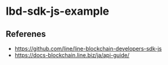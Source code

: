 # lbd-sdk-js-example

## Referenes
- https://github.com/line/line-blockchain-developers-sdk-js
- https://docs-blockchain.line.biz/ja/api-guide/
